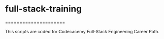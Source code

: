 # full-stack-training

=====================

This scripts are coded for Codecacemy Full-Stack Engineering Career Path.
